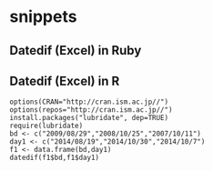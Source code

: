 # snippets
## Datedif (Excel) in Ruby


## Datedif (Excel) in R
    options(CRAN="http://cran.ism.ac.jp//")
    options(repos="http://cran.ism.ac.jp//")
    install.packages("lubridate", dep=TRUE)
    require(lubridate)
    bd <- c("2009/08/29","2008/10/25","2007/10/11")
    day1 <- c("2014/08/19","2014/10/30","2014/10/7")
    f1 <- data.frame(bd,day1)
    datedif(f1$bd,f1$day1)
